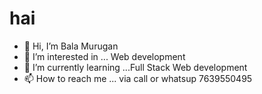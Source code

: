 <h1>hai</h1>

- 👋 Hi, I’m Bala Murugan
- 👀 I’m interested in ... Web development
- 🌱 I’m currently learning ...Full Stack Web development
- 📫 How to reach me ... via call or whatsup 7639550495

<!---
ravi-bala13/ravi-bala13 is a ✨ special ✨ repository because its `README.md` (this file) appears on your GitHub profile.
You can click the Preview link to take a look at your changes.
--->
